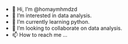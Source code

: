 - 👋 Hi, I’m @homaymhmdzd
- 👀 I’m interested in data analysis.
- 🌱 I’m currently learning python.
- 💞️ I’m looking to collaborate on data analysis.
- 📫 How to reach me ...

<!---
homaymhmdzd/homaymhmdzd is a ✨ special ✨ repository because its `README.md` (this file) appears on your GitHub profile.
You can click the Preview link to take a look at your changes.
--->
